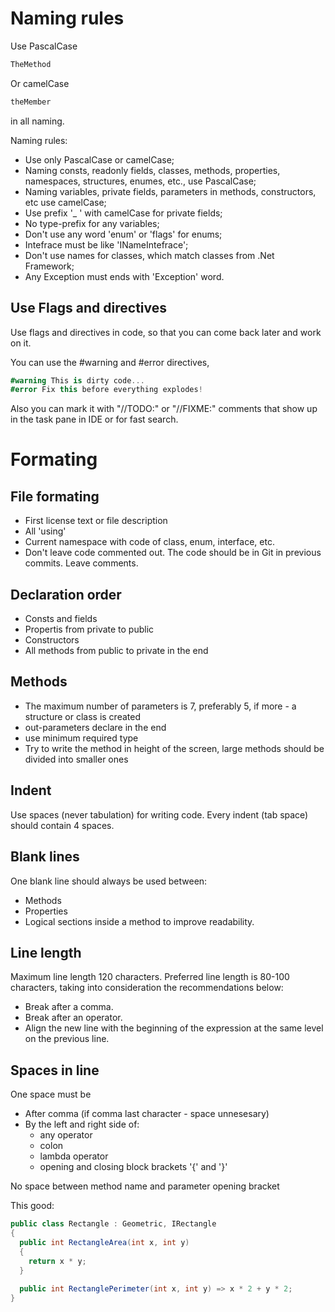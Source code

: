 # Naming rules

Use PascalCase

```csharp
TheMethod
```
Or  camelCase

```csharp
theMember
```
in all naming.

Naming rules:

- Use only PascalCase or camelCase;
- Naming consts, readonly fields, classes, methods, properties, namespaces, structures, enumes, etc., use PascalCase;
- Naming variables, private fields, parameters in methods, constructors, etc use camelCase;
- Use prefix '_ ' with camelCase for private fields;
- No type-prefix for any variables;
- Don't use any word 'enum' or 'flags' for enums;
- Intefrace must be like 'INameIntefrace';
- Don't use names for classes, which match classes from .Net Framework;
- Any Exception must ends with 'Exception' word.

## Use Flags and directives

Use flags and directives in code, so that you can come back later and work on it.

You can use the #warning and #error directives,

```csharp
#warning This is dirty code...
#error Fix this before everything explodes!
```

Also you can mark it with "//TODO:" or "//FIXME:" comments that show up in the task pane in IDE or for fast search.

# Formating

## File formating

- First license text or file description
- All 'using'
- Current namespace with code of class, enum, interface, etc.
- Don't leave code commented out. The code should be in Git in previous commits. Leave comments.

## Declaration order

- Consts and fields
- Propertis from private to public
- Constructors
- All methods from public to private in the end

## Methods
- The maximum number of parameters is 7, preferably 5, if more - a structure or class is created
- out-parameters declare in the end
- use minimum required type
- Try to write the method in height of the screen, large methods should be divided into smaller ones

## Indent

Use spaces (never tabulation) for writing code. Every indent (tab space) should contain 4 spaces.

## Blank lines

One blank line should always be used between:

- Methods
- Properties
- Logical sections inside a method to improve readability.

## Line length

Maximum line length 120 characters.
Preferred line length is 80-100 characters, taking into consideration the recommendations below:

- Break after a comma.
- Break after an operator.
- Align the new line with the beginning of the expression at the same level on the previous line.

## Spaces in line

One space must be

- After comma (if comma last character - space unnesesary)
- By the left and right side of:
  - any operator
  - colon
  - lambda operator
  - opening and closing block brackets '{' and '}'

No space between method name and parameter opening bracket

This good:
```csharp
public class Rectangle : Geometric, IRectangle
{
  public int RectangleArea(int x, int y)
  {
    return x * y;
  }
  
  public int RectanglePerimeter(int x, int y) => x * 2 + y * 2; 
}
```

